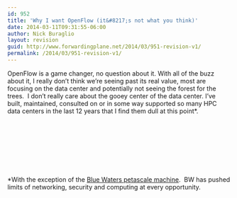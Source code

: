 ```yaml
---
id: 952
title: 'Why I want OpenFlow (it&#8217;s not what you think)'
date: 2014-03-11T09:31:55-06:00
author: Nick Buraglio
layout: revision
guid: http://www.forwardingplane.net/2014/03/951-revision-v1/
permalink: /2014/03/951-revision-v1/
---
```

OpenFlow is a game changer, no question about it. With all of the buzz about it, I really don&#8217;t think we&#8217;re seeing past its real value, most are focusing on the data center and potentially not seeing the forest for the trees.  I don&#8217;t really care about the gooey center of the data center. I&#8217;ve built, maintained, consulted on or in some way supported so many HPC data centers in the last 12 years that I find them dull at this point*.

&nbsp;

&nbsp;

&nbsp;

&nbsp;

*With the exception of the <a href="http://www.ncsa.illinois.edu/enabling/bluewaters" target="_blank">Blue Waters petascale machine</a>.  BW has pushed limits of networking, security and computing at every opportunity.